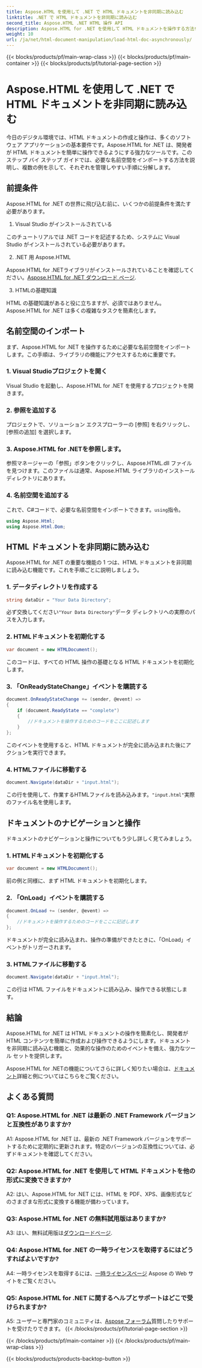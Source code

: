 ```yaml
---
title: Aspose.HTML を使用して .NET で HTML ドキュメントを非同期に読み込む
linktitle: .NET で HTML ドキュメントを非同期に読み込む
second_title: Aspose.HTML .NET HTML 操作 API
description: Aspose.HTML for .NET を使用して HTML ドキュメントを操作する方法を学びます。開発者向けの例と FAQ を含むステップバイステップ ガイドです。
weight: 10
url: /ja/net/html-document-manipulation/load-html-doc-asynchronously/
---
```


{{< blocks/products/pf/main-wrap-class >}}
{{< blocks/products/pf/main-container >}}
{{< blocks/products/pf/tutorial-page-section >}}

# Aspose.HTML を使用して .NET で HTML ドキュメントを非同期に読み込む


今日のデジタル環境では、HTML ドキュメントの作成と操作は、多くのソフトウェア アプリケーションの基本要件です。Aspose.HTML for .NET は、開発者が HTML ドキュメントを簡単に操作できるようにする強力なツールです。このステップ バイ ステップ ガイドでは、必要な名前空間をインポートする方法を説明し、複数の例を示して、それぞれを管理しやすい手順に分解します。

## 前提条件

Aspose.HTML for .NET の世界に飛び込む前に、いくつかの前提条件を満たす必要があります。

1. Visual Studio がインストールされている

このチュートリアルでは .NET コードを記述するため、システムに Visual Studio がインストールされている必要があります。

2. .NET 用 Aspose.HTML

 Aspose.HTML for .NETライブラリがインストールされていることを確認してください。[Aspose.HTML for .NET ダウンロード ページ](https://releases.aspose.com/html/net/).

3. HTMLの基礎知識

HTML の基礎知識があると役に立ちますが、必須ではありません。Aspose.HTML for .NET は多くの複雑なタスクを簡素化します。

## 名前空間のインポート

まず、Aspose.HTML for .NET を操作するために必要な名前空間をインポートします。この手順は、ライブラリの機能にアクセスするために重要です。

### 1. Visual Studioプロジェクトを開く

Visual Studio を起動し、Aspose.HTML for .NET を使用するプロジェクトを開きます。

### 2. 参照を追加する

プロジェクトで、ソリューション エクスプローラーの [参照] を右クリックし、[参照の追加] を選択します。

### 3. Aspose.HTML for .NETを参照します。

参照マネージャーの「参照」ボタンをクリックし、Aspose.HTML.dll ファイルを見つけます。このファイルは通常、Aspose.HTML ライブラリのインストール ディレクトリにあります。

### 4. 名前空間を追加する

これで、C#コードで、必要な名前空間をインポートできます。`using`指令。

```csharp
using Aspose.Html;
using Aspose.Html.Dom;
```

## HTML ドキュメントを非同期に読み込む

Aspose.HTML for .NET の重要な機能の 1 つは、HTML ドキュメントを非同期に読み込む機能です。これを手順ごとに説明しましょう。

### 1. データディレクトリを作成する

```csharp
string dataDir = "Your Data Directory";
```

必ず交換してください`"Your Data Directory"`データ ディレクトリへの実際のパスを入力します。

### 2. HTMLドキュメントを初期化する

```csharp
var document = new HTMLDocument();
```

このコードは、すべての HTML 操作の基礎となる HTML ドキュメントを初期化します。

### 3. 「OnReadyStateChange」イベントを購読する

```csharp
document.OnReadyStateChange += (sender, @event) =>
{
    if (document.ReadyState == "complete")
    {
        //ドキュメントを操作するためのコードをここに記述します
    }
};
```

このイベントを使用すると、HTML ドキュメントが完全に読み込まれた後にアクションを実行できます。

### 4. HTMLファイルに移動する

```csharp
document.Navigate(dataDir + "input.html");
```

この行を使用して、作業するHTMLファイルを読み込みます。`"input.html"`実際のファイル名を使用します。

## ドキュメントのナビゲーションと操作

ドキュメントのナビゲーションと操作についてもう少し詳しく見てみましょう。

### 1. HTMLドキュメントを初期化する

```csharp
var document = new HTMLDocument();
```

前の例と同様に、まず HTML ドキュメントを初期化します。

### 2. 「OnLoad」イベントを購読する

```csharp
document.OnLoad += (sender, @event) =>
{
    //ドキュメントを操作するためのコードをここに記述します
};
```

ドキュメントが完全に読み込まれ、操作の準備ができたときに、「OnLoad」イベントがトリガーされます。

### 3. HTMLファイルに移動する

```csharp
document.Navigate(dataDir + "input.html");
```

この行は HTML ファイルをドキュメントに読み込み、操作できる状態にします。

## 結論

Aspose.HTML for .NET は HTML ドキュメントの操作を簡素化し、開発者が HTML コンテンツを簡単に作成および操作できるようにします。ドキュメントを非同期に読み込む機能と、効果的な操作のためのイベントを備え、強力なツール セットを提供します。

 Aspose.HTML for .NETの機能についてさらに詳しく知りたい場合は、[ドキュメント](https://reference.aspose.com/html/net/)詳細と例についてはこちらをご覧ください。

## よくある質問

### Q1: Aspose.HTML for .NET は最新の .NET Framework バージョンと互換性がありますか?

A1: Aspose.HTML for .NET は、最新の .NET Framework バージョンをサポートするために定期的に更新されます。特定のバージョンの互換性については、必ずドキュメントを確認してください。

### Q2: Aspose.HTML for .NET を使用して HTML ドキュメントを他の形式に変換できますか?

A2: はい、Aspose.HTML for .NET には、HTML を PDF、XPS、画像形式などのさまざまな形式に変換する機能が備わっています。

### Q3: Aspose.HTML for .NET の無料試用版はありますか?

 A3: はい、無料試用版は[ダウンロードページ](https://releases.aspose.com/).

### Q4: Aspose.HTML for .NET の一時ライセンスを取得するにはどうすればよいですか?

 A4: 一時ライセンスを取得するには、[一時ライセンスページ](https://purchase.aspose.com/temporary-license/) Aspose の Web サイトをご覧ください。

### Q5: Aspose.HTML for .NET に関するヘルプとサポートはどこで受けられますか?

 A5: ユーザーと専門家のコミュニティは、[Aspose フォーラム](https://forum.aspose.com/)質問したりサポートを受けたりできます。
{{< /blocks/products/pf/tutorial-page-section >}}

{{< /blocks/products/pf/main-container >}}
{{< /blocks/products/pf/main-wrap-class >}}

{{< blocks/products/products-backtop-button >}}
